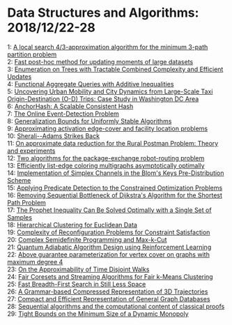 # Data Structures and Algorithms: 2018/12/22-28  
1: [A local search $4/3$-approximation algorithm for the minimum $3$-path  partition problem](https://doi.org/10.48550/arXiv.1812.09353)  
2: [Fast post-hoc method for updating moments of large datasets](https://doi.org/10.48550/arXiv.1812.09372)  
3: [Enumeration on Trees with Tractable Combined Complexity and Efficient  Updates](https://doi.org/10.48550/arXiv.1812.09519)  
4: [Functional Aggregate Queries with Additive Inequalities](https://doi.org/10.48550/arXiv.1812.09526)  
5: [Uncovering Urban Mobility and City Dynamics from Large-Scale Taxi  Origin-Destination (O-D) Trips: Case Study in Washington DC Area](https://doi.org/10.48550/arXiv.1812.09583)  
6: [AnchorHash: A Scalable Consistent Hash](https://doi.org/10.48550/arXiv.1812.09674)  
7: [The Online Event-Detection Problem](https://doi.org/10.48550/arXiv.1812.09824)  
8: [Generalization Bounds for Uniformly Stable Algorithms](https://doi.org/10.48550/arXiv.1812.09859)  
9: [Approximating activation edge-cover and facility location problems](https://doi.org/10.48550/arXiv.1812.09880)  
10: [Sherali--Adams Strikes Back](https://doi.org/10.48550/arXiv.1812.09967)  
11: [On approximate data reduction for the Rural Postman Problem: Theory and  experiments](https://doi.org/10.48550/arXiv.1812.10131)  
12: [Two algorithms for the package-exchange robot-routing problem](https://doi.org/10.48550/arXiv.1812.10215)  
13: [Efficiently list-edge coloring multigraphs asymptotically optimally](https://doi.org/10.48550/arXiv.1812.10309)  
14: [Implementation of Simplex Channels in the Blom's Keys Pre-Distribution  Scheme](https://doi.org/10.48550/arXiv.1812.10334)  
15: [Applying Predicate Detection to the Constrained Optimization Problems](https://doi.org/10.48550/arXiv.1812.10431)  
16: [Removing Sequential Bottleneck of Dijkstra's Algorithm for the Shortest  Path Problem](https://doi.org/10.48550/arXiv.1812.10499)  
17: [The Prophet Inequality Can Be Solved Optimally with a Single Set of  Samples](https://doi.org/10.48550/arXiv.1812.10563)  
18: [Hierarchical Clustering for Euclidean Data](https://doi.org/10.48550/arXiv.1812.10582)  
19: [Complexity of Reconfiguration Problems for Constraint Satisfaction](https://doi.org/10.48550/arXiv.1812.10629)  
20: [Complex Semidefinite Programming and Max-k-Cut](https://doi.org/10.48550/arXiv.1812.10770)  
21: [Quantum Adiabatic Algorithm Design using Reinforcement Learning](https://doi.org/10.48550/arXiv.1812.10797)  
22: [Above guarantee parameterization for vertex cover on graphs with maximum  degree 4](https://doi.org/10.48550/arXiv.1812.10808)  
23: [On the Approximability of Time Disjoint Walks](https://doi.org/10.48550/arXiv.1812.10837)  
24: [Fair Coresets and Streaming Algorithms for Fair k-Means Clustering](https://doi.org/10.48550/arXiv.1812.10854)  
25: [Fast Breadth-First Search in Still Less Space](https://doi.org/10.48550/arXiv.1812.10950)  
26: [A Grammar-based Compressed Representation of 3D Trajectories](https://doi.org/10.48550/arXiv.1812.10974)  
27: [Compact and Efficient Representation of General Graph Databases](https://doi.org/10.48550/arXiv.1812.10977)  
28: [Sequential algorithms and the computational content of classical proofs](https://doi.org/10.48550/arXiv.1812.11003)  
29: [Tight Bounds on the Minimum Size of a Dynamic Monopoly](https://doi.org/10.48550/arXiv.1901.05917)  